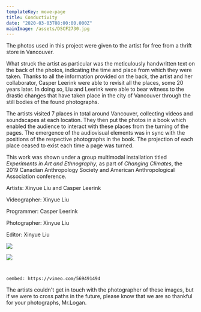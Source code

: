 ```yaml
---
templateKey: move-page
title: Conductivity
date: "2020-03-03T08:00:00.000Z"
mainImage: /assets/DSCF2730.jpg
---
```

The photos used in this project were given to the artist for free from a thrift store in Vancouver.

What struck the artist as particular was the meticulously handwritten text on the back of the photos, indicating the time and place from which they were taken. Thanks to all the information provided on the back, the artist and her collaborator, Casper Leerink were able to revisit all the places, some 20 years later. In doing so, Liu and Leerink were able to bear witness to the drastic changes that have taken place in the city of Vancouver through the still bodies of the found photographs.

The artists visited 7 places in total around Vancouver, collecting videos and soundscapes at each location. They then put the photos in a book which enabled the audience to interact with these places from the turning of the pages. The emergence of the audiovisual elements was in sync with the positions of the respective photographs in the book. The projection of each place ceased to exist each time a page was turned.

This work was shown under a group multimodal installation titled *Experiments in Art and Ethnography*, as part of *Changing Climates*, the 2019 Canadian Anthropology Society and American Anthropological Association conference.

Artists: Xinyue Liu and Casper Leerink

Videographer: Xinyue Liu

Programmer: Casper Leerink

Photographer: Xinyue Liu

Editor: Xinyue Liu

![](/assets/DSCF2730.jpg)

<div class="lines-2"></div>

![](/assets/DSCF6584.jpg)

<div class="lines-2"></div>

<img src="/assets/DSCF6559.jpg" alt="" title="" class=""></img>

<div class="lines-2"></div>

<img src="/assets/DSCF6555.jpg" alt="" title="" class=""></img>

<div class="lines-4"></div>

`oembed: https://vimeo.com/569491494`

<div class="lines-3"></div>

The artists couldn't get in touch with the photographer of these images, but if we were to cross paths in the future, please know that we are so thankful for your photographs, Mr.Logan.